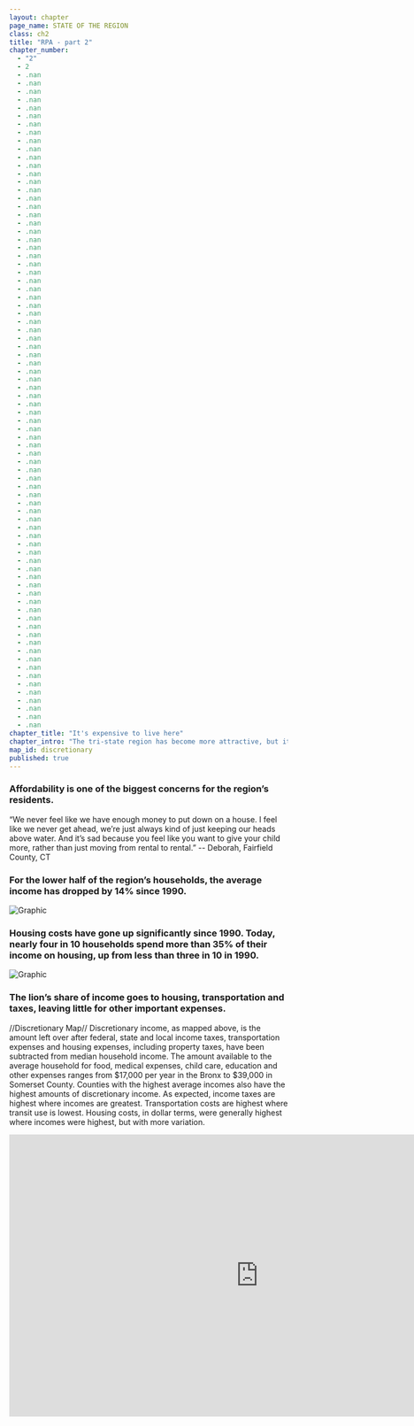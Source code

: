```yaml
---
layout: chapter
page_name: STATE OF THE REGION
class: ch2
title: "RPA - part 2"
chapter_number: 
  - "2"
  - 2
  - .nan
  - .nan
  - .nan
  - .nan
  - .nan
  - .nan
  - .nan
  - .nan
  - .nan
  - .nan
  - .nan
  - .nan
  - .nan
  - .nan
  - .nan
  - .nan
  - .nan
  - .nan
  - .nan
  - .nan
  - .nan
  - .nan
  - .nan
  - .nan
  - .nan
  - .nan
  - .nan
  - .nan
  - .nan
  - .nan
  - .nan
  - .nan
  - .nan
  - .nan
  - .nan
  - .nan
  - .nan
  - .nan
  - .nan
  - .nan
  - .nan
  - .nan
  - .nan
  - .nan
  - .nan
  - .nan
  - .nan
  - .nan
  - .nan
  - .nan
  - .nan
  - .nan
  - .nan
  - .nan
  - .nan
  - .nan
  - .nan
  - .nan
  - .nan
  - .nan
  - .nan
  - .nan
  - .nan
  - .nan
  - .nan
  - .nan
  - .nan
  - .nan
  - .nan
  - .nan
  - .nan
  - .nan
  - .nan
  - .nan
  - .nan
  - .nan
  - .nan
  - .nan
  - .nan
  - .nan
chapter_title: "It's expensive to live here"
chapter_intro: "The tri-state region has become more attractive, but it has also become more expensive. While housing costs have risen sharply and property taxes are taking a larger share of household budgets, household incomes have stagnated. In fact, median household incomes have dropped by 4% since1990 – a much steeper decline than the national average of 1%.  Of course, the region has always been high-cost and crowded, and improvements in the economy and quality of life drive up prices and attract more residents and businesses. But if incomes do not keep pace with prices, or if the hassles of living here outweigh the advantages, the region’s virtuous cycle of growth and prosperity could be interrupted."
map_id: discretionary
published: true
---
```


### Affordability is one of the biggest concerns for the region’s residents.

“We never feel like we have enough money to put down on a house. I feel like we never get ahead, we’re just always kind of just keeping our heads above water. And it’s sad because you feel like you want to give your child more, rather than just moving from rental to rental.”
-- Deborah, Fairfield County, CT


### For the lower half of the region’s households, the average income has dropped by 14% since 1990.
![Graphic]({{site.root}}/images/ch2/graph-1.jpg)


### Housing costs have gone up significantly since 1990. Today, nearly four in 10 households spend more than 35% of their income on housing, up from less than three in 10 in 1990.
![Graphic]({{site.root}}/images/ch2/graph-2.jpg)


### The lion’s share of income goes to housing, transportation and taxes, leaving little for other important expenses.
//Discretionary Map//
Discretionary income, as mapped above, is the amount left over after federal, state and local income taxes, transportation expenses and housing expenses, including property taxes, have been subtracted from median household income. The amount available to the average household for food, medical expenses, child care, education and other expenses ranges from $17,000 per year in the Bronx to $39,000 in Somerset County. 
Counties with the highest average incomes also have the highest amounts of discretionary income. As expected, income taxes are highest where incomes are greatest. Transportation costs are highest where transit use is lowest. Housing costs, in dollar terms, were generally highest where incomes were highest, but with more variation.


<iframe width="900" height="510" src="http://chohlasa.github.io/rpa/graphic.html" frameborder="0"></iframe>

